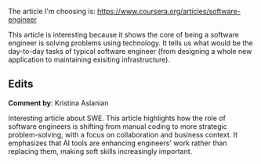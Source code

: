 The article I'm choosing is: https://www.coursera.org/articles/software-engineer

This article is interesting because it shows the core of being a software engineer is solving problems using technology. It tells us what would be the day-to-day tasks of typical software engineer (from designing a whole new application to maintaining exisiting infrastructure). 

## Edits

**Comment by**: Kristina Aslanian

Interesting article about SWE. This article highlights how the role of software engineers is shifting from manual coding to more strategic problem-solving, with a focus on collaboration and business context. It emphasizes that AI tools are enhancing engineers' work rather than replacing them, making soft skills increasingly important. 